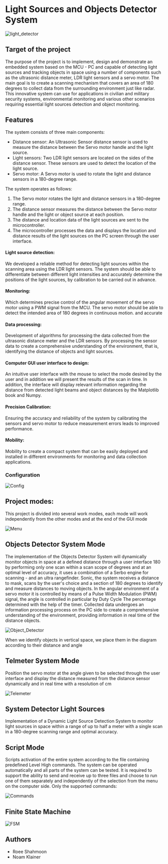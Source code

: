 # Light Sources and Objects Detector System

![light_detector](Images/light_detector.jpeg)

## Target of the project 
 The purpose of the project is to implement, design and demonstrate an embedded system based on the MCU - PC and capable of detecting light sources and tracking objects in space 
 using a number of components such as the ultrasonic distance meter, LDR light sensors and a servo motor. The main goal is to create a scanning mechanism that covers an area 
 of 180 degrees to collect data from the surrounding environment just like radar.
 This innovative system can use for applications in civilian and military security systems, environmental monitoring and various other scenarios requiring essential light sources 
 detection and object monitoring.

## Features

The system consists of three main components:

- Distance sensor: An Ultrasonic Sensor distance sensor is used to measure the distance between the Servo motor handle and the light source.
- Light sensors: Two LDR light sensors are located on the sides of the distance sensor. These sensors are used to detect the location of the light source.
- Servo motor: A Servo motor is used to rotate the light and distance sensors in a 180-degree range.

The system operates as follows:

1. The Servo motor rotates the light and distance sensors in a 180-degree range.
2. The distance sensor measures the distance between the Servo motor handle and the light or object source at each position.
3. The distance and location data of the light sources are sent to the microcontroller.
4. The microcontroller processes the data and displays the location and distance results of the light sources on the PC screen through the user interface.


#### Light source detection:
 We developed a reliable method for detecting light sources within the scanning area using the LDR light sensors. The system should be able to differentiate 
 between different light intensities and accurately determine the positions of the light sources, by calibration to be carried out in advance.

#### Monitoring:
 Which determines precise control of the angular movement of the servo motor using a PWM signal from the MCU. The servo motor should be able to detect the intended area of 180 
 degrees in continuous motion. and accurate


#### Data processing:
 Development of algorithms for processing the data collected from the ultrasonic distance meter and the LDR sensors. By processing the sensor data to create a comprehensive 
 understanding of the environment, that is, identifying the distance of objects and light sources.

#### Computer GUI user interface to design:
 An intuitive user interface with the mouse to select the mode desired by the user and in addition we will present the results of the scan in time. In addition, the interface will 
 display relevant information regarding the distance from detected light beams and object distances by the Matplotlib book and Numpy.

#### Precision Calibration: 
 Ensuring the accuracy and reliability of the system by calibrating the sensors and servo motor to reduce measurement errors leads to improved performance.

#### Mobility:
 Mobility to create a compact system that can be easily deployed and installed in different environments for monitoring and data collection applications.

### Configuration
![Config](Images/Config.png)


## Project modes:

This project is divided into several work modes, each mode will work independently from the other modes and at the end of the GUI mode

![Menu](Images/Menu.png)


## Objects Detector System Mode

The implementation of the Objects Detector System will dynamically monitor objects in space at a defined distance through a user interface 180 by performing only one scan within a scan scope of degrees and at an optimal level of accuracy, it uses a combination of a Serbo engine for scanning - and an ultra rangefinder. Sonic, the system receives a distance to mask, scans by the user's choice and a section of 180 degrees to identify and measure distances to moving objects. In the angular environment of a servo motor it is controlled by means of a Pulse Width Modulation (PWM) signal, the angle is controlled in particular by Duty Cycle The percentage determined with the help of the timer. Collected data undergoes an information processing process on the PC side to create a comprehensive understanding of the environment, providing information in real time of the distance objects.

![Object_Detector](Images/Object_Detector.png)

When we identify objects in vertical space, we place them in the diagram according to their distance and angle

## Telmeter System Mode

Position the servo motor at the angle given to be selected through the user interface and display the distance measured from the distance sensor dynamically and in real time with a resolution of cm

![Telemeter](Images/Telemeter.png)


## System Detector Light Sources

Implementation of a Dynamic Light Source Detection System to monitor light sources in space within a range of up to half a meter with a single scan in a 180-degree scanning range and optimal accuracy.

## Script Mode 
Scripts activation of the entire system according to the file containing predefined Level High commands. The system can be operated automatically and all parts of the system can be tested. It is required to support the ability to send and receive up to three files and choose to run one of them separately and independently of the selection from the menu on the computer side. Only the supported commands:

![Commands](Images/Commands.png)


## Finite State Machine

![FSM](Images/State_machine.png)


## Authors

- Roee Shahmoon
- Noam Klainer 
